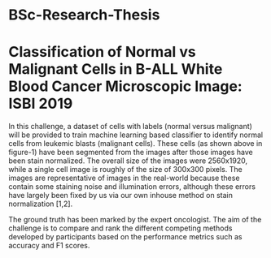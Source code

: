# BSc-Research-Thesis

# Classification of Normal vs Malignant Cells in B-ALL White Blood Cancer Microscopic Image: ISBI 2019

In this challenge, a dataset of cells with labels (normal versus malignant) will be provided to train machine learning based classifier to identify normal cells from leukemic blasts (malignant cells). These cells (as shown above in figure-1) have been segmented from the images after those images have been stain normalized. The overall size of the images were 2560x1920, while a single cell image is roughly of the size of 300x300 pixels. The images are representative of images in the real-world because these contain some staining noise and illumination errors, although these errors have largely been fixed by us via our own inhouse method on stain normalization [1,2].

The ground truth has been marked by the expert oncologist. The aim of the challenge is to compare and rank the different competing methods developed by participants based on the performance metrics such as accuracy and F1 scores.
